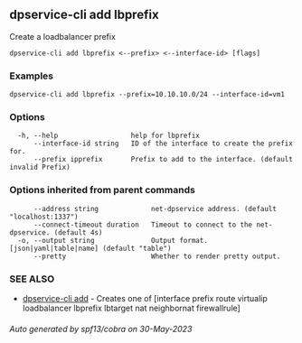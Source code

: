## dpservice-cli add lbprefix

Create a loadbalancer prefix

```
dpservice-cli add lbprefix <--prefix> <--interface-id> [flags]
```

### Examples

```
dpservice-cli add lbprefix --prefix=10.10.10.0/24 --interface-id=vm1
```

### Options

```
  -h, --help                  help for lbprefix
      --interface-id string   ID of the interface to create the prefix for.
      --prefix ipprefix       Prefix to add to the interface. (default invalid Prefix)
```

### Options inherited from parent commands

```
      --address string             net-dpservice address. (default "localhost:1337")
      --connect-timeout duration   Timeout to connect to the net-dpservice. (default 4s)
  -o, --output string              Output format. [json|yaml|table|name] (default "table")
      --pretty                     Whether to render pretty output.
```

### SEE ALSO

* [dpservice-cli add](dpservice-cli_add.md)	 - Creates one of [interface prefix route virtualip loadbalancer lbprefix lbtarget nat neighbornat firewallrule]

###### Auto generated by spf13/cobra on 30-May-2023
